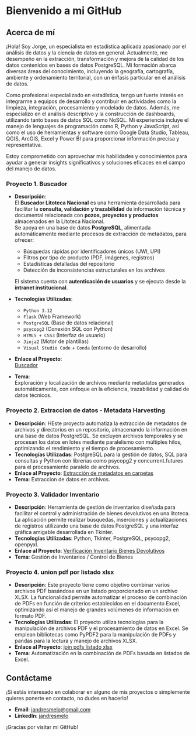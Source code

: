 # Bienvenido a mi GitHub

## Acerca de mí
¡Hola! Soy Jorge, un especialista en estadística aplicada apasionado por el análisis de datos y la ciencia de datos en general. Actualmente, me desempeño en la extracción, transformación y mejora de la calidad de los datos contenidos en bases de datos PostgreSQL. Mi formación abarca diversas áreas del conocimiento, incluyendo la geografía, cartografía, ambiente y ordenamiento territorial, con un énfasis particular en el análisis de datos.

Como profesional especializado en estadística, tengo un fuerte interés en integrarme a equipos de desarrollo y contribuir en actividades como la limpieza, integración, procesamiento y modelado de datos. Además, me especializo en el análisis descriptivo y la construcción de dashboards, utilizando tanto bases de datos SQL como NoSQL. Mi experiencia incluye el manejo de lenguajes de programación como R, Python y JavaScript, así como el uso de herramientas y software como Google Data Studio, Tableau, QGIS, ArcGIS, Excel y Power BI para proporcionar información precisa y representativa.

Estoy comprometido con aprovechar mis habilidades y conocimientos para ayudar a generar insights significativos y soluciones eficaces en el campo del manejo de datos.


### Proyecto 1. Buscador

- **Descripción**:  
  El **Buscador Litoteca Nacional** es una herramienta desarrollada para facilitar la **consulta, validación y trazabilidad** de información técnica y documental relacionada con **pozos, proyectos y productos** almacenados en la Litoteca Nacional.  
  Se apoya en una base de datos **PostgreSQL**, alimentada automáticamente mediante procesos de extracción de metadatos, para ofrecer:

  - Búsquedas rápidas por identificadores únicos (UWI, UPI)
  - Filtros por tipo de producto (PDF, imágenes, registros)
  - Estadísticas detalladas del repositorio
  - Detección de inconsistencias estructurales en los archivos

  El sistema cuenta con **autenticación de usuarios** y se ejecuta desde la **intranet institucional**.

- **Tecnologías Utilizadas**:
  - `Python 3.12`
  - `Flask` (Web Framework)
  - `PostgreSQL` (Base de datos relacional)
  - `psycopg2` (Conexión SQL con Python)
  - `HTML5 + CSS3` (Interfaz de usuario)
  - `Jinja2` (Motor de plantillas)
  - `Visual Studio Code` + `Conda` (entorno de desarrollo)

- **Enlace al Proyecto**:  
  [Buscador](https://github.com/jandresmelo/BUSCADOR.git)

- **Tema**:  
  Exploración y localización de archivos mediante metadatos generados automáticamente, con enfoque en la eficiencia, trazabilidad y calidad de datos técnicos.


### Proyecto 2. Extraccion de datos - Metadata Harvesting
- **Descripción**: HEste proyecto automatiza la extracción de metadatos de archivos y directorios en un repositorio, almacenando la información en una base de datos PostgreSQL. Se excluyen archivos temporales y se procesan los datos en lotes mediante paralelismo con múltiples hilos, optimizando el rendimiento y el tiempo de procesamiento.
- **Tecnologías Utilizadas**: PostgreSQL para la gestión de datos, SQL para consultas y Python con librerías como psycopg2 y concurrent.futures para el procesamiento paralelo de archivos.
- **Enlace al Proyecto**: [Extracción de metadatos en carpetas](https://github.com/jandresmelo/METADATAHARVESTER.git)
- **Tema**: Extraccion de datos en archivos.

### Proyecto 3. Validador Inventario
- **Descripción**: Herramienta de gestión de inventarios diseñada para facilitar el control y administración de bienes devolutivos en una litoteca. La aplicación permite realizar búsquedas, inserciones y actualizaciones de registros utilizando una base de datos PostgreSQL y una interfaz gráfica amigable desarrollada en Tkinter.
- **Tecnologías Utilizadas**: Python, Tkinter, PostgreSQL, psycopg2, openpyxl.
- **Enlace al Proyecto**: [Verificación Inventario Bienes Devolutivos](https://github.com/jandresmelo/INVENTARIO_VALIDATOR.git)
- **Tema**: Gestión de Inventarios / Control de Bienes

### Proyecto 4. union pdf por listado xlsx
- **Descripción**: Este proyecto tiene como objetivo combinar varios archivos PDF basándose en un listado proporcionado en un archivo XLSX. La funcionalidad permite automatizar el proceso de combinación de PDFs en función de criterios establecidos en el documento Excel, optimizando así el manejo de grandes volúmenes de información en formato PDF.
- **Tecnologías Utilizadas**: El proyecto utiliza tecnologías para la manipulación de archivos PDF y el procesamiento de datos en Excel. Se emplean bibliotecas como PyPDF2 para la manipulación de PDFs y pandas para la lectura y manejo de archivos XLSX.
- **Enlace al Proyecto**: [join pdfs listado xlsx](https://github.com/jandresmelo/UNION_PDF.git)
- **Tema**: Automatización en la combinación de PDFs basada en listados de Excel.



## Contáctame
¡Si estás interesado en colaborar en alguno de mis proyectos o simplemente quieres ponerte en contacto, no dudes en hacerlo!

- **Email**: [jandresmelo@gmail.com](mailto:jandresmelo@gmail.com )
- **LinkedIn**: [jandresmelo](https://www.linkedin.com/in/jandresmelo/)


¡Gracias por visitar mi GitHub!

